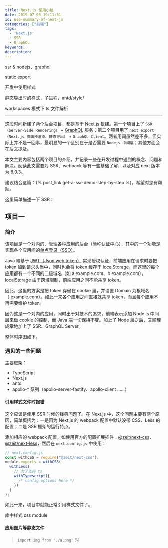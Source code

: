 ```yaml
---
title: Next.js 使用小结
date: 2019-07-03 19:11:51
id: use-summary-of-next-js
categories: ["前端"]
tags:
  - 'Next.js'
  - SSR
  - GraphQL
keywords:
description:
---
```


ssr & nodejs、graphql

static export

开发中使用样式

静态导出时的样式，子进程，antd/style/

workspaces 模式下 ts 文件解析

---

这段时间新建了两个后台项目，都是基于 [Next.js](https://github.com/zeit/next.js) 搭建。第一个项目上了 `SSR（Server-Side Rendering）` + [GraphQL](https://graphql.org) 服务；第二个项目用了 `next export（Next.js 页面预渲染、静态导出）` + `GraphQL Client`。两者用词虽然差不多，但实际上并不是一回事，最明显的一个区别在于是否需要 `Nodejs 中间层`；其他方面会在后文提及。


本文主要内容包括两个项目的介绍，并记录一些在开发过程中遇到的概念、问题和解决。阅读此文需要对 SSR、webpack 等有一些基础了解，以及对应 next 版本为 8.0.3。

<!-- TODO -->
建议结合这篇：{% post_link get-a-ssr-demo-step-by-step %}，希望对您有帮助。

<!-- more -->

这里简单描述一下 SSR：



## 项目一

### 简介

该项目是一个对内的、管理各种应用的后台（简称认证中心），其中的一个功能是实现各个应用间的[单点登录（SSO）](https://en.wikipedia.org/wiki/Single_sign-on)。

Java 端基于 [JWT（Json web token）](https://en.wikipedia.org/wiki/JSON_Web_Token) 实现授权认证，前端应用在请求时要把 token 加到请求头当中，同时也会将 token 缓存于 localStorage。而这里的每个应用都有一个不同的二级域名（如 a.example.com、b.example.com），localStorage 由于跨域限制，前端应用之间不能共享 token。

因此，这里的方案是把 token 存储在 cookie 里，并设置 Domain 为根域名（.example.com）。如此一来各个应用之间直接就共享 token，而且每个应用不再需要维护 token。

因为这是一个对内的应用，同时出于对技术的追求，前端表示添加 Node.js 中间层来做 cookie 的控制，而 Java 端一切保持不变。加上了 Node 层之后，又顺理成章地加上了 SSR、GraphQL Server。

整体时序图如下。

<!-- 这里放个时序图 -->

### 遇见的一些问题

主要框架：

- TypeScript
- Next.js
- antd
- apollo-\* 系列（apollo-server-fastify、apollo-client ……）

#### 引用样式文件时报错

这个应该是使用 SSR 时候的经典问题了。在 Next.js 中，这个问题主要有两个原因，简单概括为：一是因为 Next.js 的 webpack 配置中默认没带 CSS、Less 的配置；二是 SSR 框架的运行特点。

添加相应的 webpack 配置，如使用官方的配置扩展插件：[@zeit/next-css](https://github.com/zeit/next-plugins/tree/master/packages/next-css)、[@zeit/next-less](https://github.com/zeit/next-plugins/tree/master/packages/next-less)，然后在 `next.config.js` 中使用：

```js
// next.config.js
const withCSS = require("@zeit/next-css");
module.exports = withCSS(
  withLess(
    // 为了支持 ts
    withTypescript({
      /* config options here */
    })
  )
);
```

如此一来，项目中就能正常引用样式文件了。

<!-- TODO -->
库中样式
css module

#### 应用图片等静态文件

> `import img from './a.png'` 时
